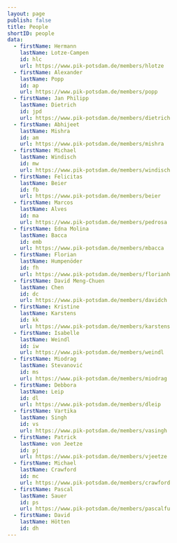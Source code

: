 ```yaml
---
layout: page
publish: false
title: People
shortID: people
data:
  - firstName: Hermann
    lastName: Lotze-Campen
    id: hlc
    url: https://www.pik-potsdam.de/members/hlotze
  - firstName: Alexander
    lastName: Popp
    id: ap
    url: https://www.pik-potsdam.de/members/popp
  - firstName: Jan Philipp
    lastName: Dietrich
    id: jpd
    url: https://www.pik-potsdam.de/members/dietrich
  - firstName: Abhijeet
    lastName: Mishra
    id: am
    url: https://www.pik-potsdam.de/members/mishra
  - firstName: Michael
    lastName: Windisch
    id: mw
    url: https://www.pik-potsdam.de/members/windisch
  - firstName: Felicitas
    lastName: Beier
    id: fb
    url: https://www.pik-potsdam.de/members/beier
  - firstName: Marcos
    lastName: Alves
    id: ma
    url: https://www.pik-potsdam.de/members/pedrosa
  - firstName: Edna Molina
    lastName: Bacca
    id: emb
    url: https://www.pik-potsdam.de/members/mbacca
  - firstName: Florian
    lastName: Humpenöder
    id: fh
    url: https://www.pik-potsdam.de/members/florianh
  - firstName: David Meng-Chuen
    lastName: Chen
    id: dc
    url: https://www.pik-potsdam.de/members/davidch
  - firstName: Kristine
    lastName: Karstens
    id: kk
    url: https://www.pik-potsdam.de/members/karstens
  - firstName: Isabelle
    lastName: Weindl
    id: iw
    url: https://www.pik-potsdam.de/members/weindl
  - firstName: Miodrag
    lastName: Stevanović
    id: ms
    url: https://www.pik-potsdam.de/members/miodrag
  - firstName: Debbora
    lastName: Leip
    id: dl
    url: https://www.pik-potsdam.de/members/dleip
  - firstName: Vartika
    lastName: Singh
    id: vs
    url: https://www.pik-potsdam.de/members/vasingh
  - firstName: Patrick
    lastName: von Jeetze
    id: pj
    url: https://www.pik-potsdam.de/members/vjeetze
  - firstName: Michael
    lastName: Crawford
    id: mc
    url: https://www.pik-potsdam.de/members/crawford
  - firstName: Pascal
    lastName: Sauer
    id: ps
    url: https://www.pik-potsdam.de/members/pascalfu
  - firstName: David
    lastName: Hötten
    id: dh
---
```

